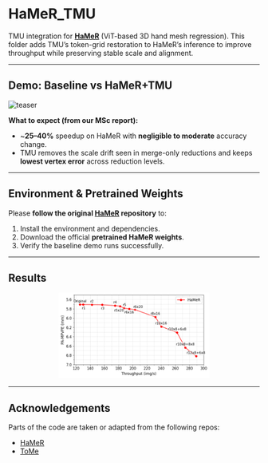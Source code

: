 # HaMeR_TMU

TMU integration for **[HaMeR](https://github.com/geopavlakos/hamer)** (ViT-based 3D hand mesh regression). This folder adds TMU’s token-grid restoration to HaMeR’s inference to improve throughput while preserving stable scale and alignment.

---

## Demo: Baseline vs HaMeR+TMU

![teaser](assets/TMU_HaMeR.png)


**What to expect (from our MSc report):**
- ~**25–40%** speedup on HaMeR with **negligible to moderate** accuracy change.
- TMU removes the scale drift seen in merge-only reductions and keeps **lowest vertex error** across reduction levels.

---

## Environment & Pretrained Weights

Please **follow the original [HaMeR](https://github.com/geopavlakos/hamer) repository** to:
1. Install the environment and dependencies.
2. Download the official **pretrained HaMeR weights**.
3. Verify the baseline demo runs successfully.

---
## Results

<p align="center">
  <img src="assets/HaMeR_r_curve.png" style="width:60%;max-width:900px;">
</p>

---

## Acknowledgements
Parts of the code are taken or adapted from the following repos:
- [HaMeR](https://github.com/geopavlakos/hamer)
- [ToMe](https://github.com/facebookresearch/ToMe)

